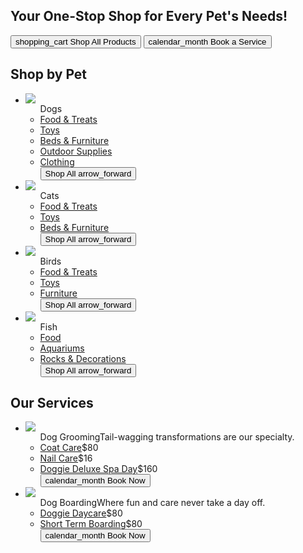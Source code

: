 <section class="hero">
        <h1>Your One-Stop Shop for Every Pet's Needs!</h1>
        <div class="btn-group">
            <button class="btn-filled-dark"><span class="material-symbols-outlined">
                    shopping_cart
                </span>Shop All Products</button>
            <button class="btn-outline-dark btn-hover-color"><span class="material-symbols-outlined">
                    calendar_month
                </span> Book a Service</button>
        </div>
    </section>
    <section>
        <h2>Shop by Pet</h2>
        <ul class="shop-pets">
            <li class="card-large card-light" id="sup-dog">
                <div class="card-image"><img src="https://ouch-cdn2.icons8.com/5ccPOQq69UKQcbmXfjvOScfFc9NXKG0Xu6DPNQ8b0f8/rs:fit:368:247/czM6Ly9pY29uczgu/b3VjaC1wcm9kLmFz/c2V0cy9wbmcvMTEw/LzFlODdiYzcyLTBl/OWEtNDFlNS05N2Ey/LTMzYTA4MDQ5MWU1/OC5wbmc.png"></div>
                <ul>
                    Dogs
                    <li><a href="#">Food &amp; Treats</a></li>
                    <li><a href="#">Toys</a></li>
                    <li><a href="#">Beds &amp; Furniture</a></li>
                    <li><a href="#">Outdoor Supplies</a></li>
                    <li><a href="#">Clothing</a></li>
                    <button class="btn-outline-light">Shop All<span class="material-symbols-outlined">
                            arrow_forward
                        </span></button>
                </ul>
            </li>
            <li class="card-large card-dark" id="sup-cat">
                <div class="card-image"><img src="https://ouch-cdn2.icons8.com/RjiKOF2gGKiIVnIMFi0O1a4aU7DoHfhbkXr2JbUYZ3A/rs:fit:368:313/czM6Ly9pY29uczgu/b3VjaC1wcm9kLmFz/c2V0cy9wbmcvMzEy/LzliNDQ3MmVlLWZh/YjMtNDQwNy1iOWVh/LWMwOTdlYWNjNWE3/NS5wbmc.png"></div>
                <ul>Cats
                    <li><a href="#">Food &amp; Treats</a></li>
                    <li><a href="#">Toys</a></li>
                    <li><a href="#">Beds &amp; Furniture</a></li>
                    <button class="btn-outline-dark">Shop All<span class="material-symbols-outlined">
                            arrow_forward
                        </span></button>
                </ul>
            </li>
            <li class="card-large card-dark" id="sup-bird">
                <div class="card-image"><img src="https://ouch-cdn2.icons8.com/DF-XRInvbvWS9fQSpWc_SegC3meXZK8BmE-PjrdrF3Q/rs:fit:368:396/czM6Ly9pY29uczgu/b3VjaC1wcm9kLmFz/c2V0cy9wbmcvNzI3/LzQyYWIyNzliLWJj/ZDgtNGEyMC04MGRi/LTk3MzU4YWFmNTVk/OS5wbmc.png"> </div>
                <ul>Birds
                    <li><a href="#">Food &amp; Treats</a></li>
                    <li><a href="#">Toys</a></li>
                    <li><a href="#">Furniture</a></li>
                    <button class="btn-outline-dark">Shop All<span class="material-symbols-outlined">
                            arrow_forward
                        </span></button>
                </ul>
            </li>
            <li class="card-large card-light" id="sup-fish">
                <div class="card-image"><img src="https://ouch-cdn2.icons8.com/41Pv7w9rcbn7II_gB2vwvVCQRYE5mvpca1ZbsvMujR0/rs:fit:368:368/czM6Ly9pY29uczgu/b3VjaC1wcm9kLmFz/c2V0cy9wbmcvNjE5/LzRlZjE1YTgyLTI3/NjYtNDlkNC1hMGE3/LWY4ZjRmNzhjM2M5/NS5wbmc.png"></div>
                <ul>
                    Fish
                    <li><a href="#">Food</a></li>
                    <li><a href="#">Aquariums</a></li>
                    <li><a href="#">Rocks &amp; Decorations</a></li>
                    <button class="btn-outline-light">Shop All<span class="material-symbols-outlined">
                            arrow_forward
                        </span></button>
                </ul>
            </li>
        </ul>
    </section>
    <section>
        <h2>Our Services</h2>
        <ul class="services">
            <li class="card-large card-dark card-wide" id="serv-groom">
                <div class="card-image"><img src="https://ouch-cdn2.icons8.com/T11rfGmMKgcStJyAFKNgtOfE79cadabx0DVMnvzA9Pk/rs:fit:368:313/czM6Ly9pY29uczgu/b3VjaC1wcm9kLmFz/c2V0cy9wbmcvNDQx/LzFlYWU4MWY3LWQ1/ZjYtNDM2Ny1hZjM5/LWVmNTFmMGM5Njk4/MS5wbmc.png"></div>
                <ul>
                    Dog Grooming<span class="subtitle">Tail-wagging transformations are our specialty.</span>
                    <li><a href="#">Coat Care</a><span>$80</span></li>
                    <li><a href="#">Nail Care</a><span>$16</span></li>
                    <li><a href="#">Doggie Deluxe Spa Day</a><span>$160</span></li>
                    <button class="btn-filled-dark"><span class="material-symbols-outlined">
                            calendar_month
                        </span>Book Now</button>
                </ul>
            </li>
            <li class="card-large card-dark card-wide" id="serv-board">
                <div class="card-image"><img src="https://ouch-cdn2.icons8.com/F5Ea1suZtMYimKDkJr0CJLO_1bju6-bTyT1EuDKEg8s/rs:fit:368:254/czM6Ly9pY29uczgu/b3VjaC1wcm9kLmFz/c2V0cy9wbmcvMjcx/LzVjMzE4NWM0LWZh/NTMtNGQ1OS05ZTM2/LTZjYzBhNGU3ODg0/NC5wbmc.png"></div>
                <ul>
                    Dog Boarding<span class="subtitle">Where fun and care never take a day off.</span>
                    <li><a href="#">Doggie Daycare</a><span>$80</span></li>
                    <li><a href="#">Short Term Boarding</a><span>$80</span></li>
                    <button class="btn-filled-dark"><span class="material-symbols-outlined">
                            calendar_month
                        </span>Book Now</button>
                </ul>
            </li>
        </ul>
    </section>
    
<design data-layout="unspecified" data-type="youtube" data-video="yw6i1SAHetc">
